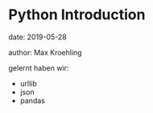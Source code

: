 # Python Introduction

date: 2019-05-28

author: Max Kroehling

gelernt haben wir:
- urllib
- json
- pandas
